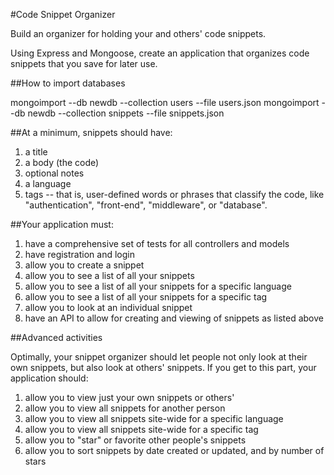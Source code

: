 #Code Snippet Organizer

Build an organizer for holding your and others' code snippets.

Using Express and Mongoose, create an application that organizes code snippets that you save for later use.


##How to import databases

mongoimport --db newdb --collection users --file users.json
mongoimport --db newdb --collection snippets --file snippets.json


##At a minimum, snippets should have:

1. a title
2. a body (the code)
3. optional notes
4. a language
5. tags -- that is, user-defined words or phrases that classify the code, like "authentication", "front-end", "middleware", or "database".


##Your application must:

1. have a comprehensive set of tests for all controllers and models
2. have registration and login
3. allow you to create a snippet
4. allow you to see a list of all your snippets
5. allow you to see a list of all your snippets for a specific language
6. allow you to see a list of all your snippets for a specific tag
7. allow you to look at an individual snippet
8. have an API to allow for creating and viewing of snippets as listed above


##Advanced activities  

Optimally, your snippet organizer should let people not only look at their own snippets, but also look at others' snippets. If you get to this part, your application should:

1. allow you to view just your own snippets or others'
2. allow you to view all snippets for another person
3. allow you to view all snippets site-wide for a specific language
4. allow you to view all snippets site-wide for a specific tag
5. allow you to "star" or favorite other people's snippets
6. allow you to sort snippets by date created or updated, and by number of stars
